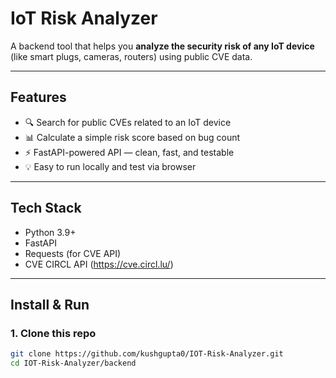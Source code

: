# IoT Risk Analyzer

A backend tool that helps you **analyze the security risk of any IoT device** (like smart plugs, cameras, routers) using public CVE data.

---

## Features

- 🔍 Search for public CVEs related to an IoT device
- 📊 Calculate a simple risk score based on bug count
- ⚡ FastAPI-powered API — clean, fast, and testable
- 💡 Easy to run locally and test via browser

---

## Tech Stack

- Python 3.9+
- FastAPI
- Requests (for CVE API)
- CVE CIRCL API (https://cve.circl.lu/)

---

## Install & Run

### 1. Clone this repo

```bash
git clone https://github.com/kushgupta0/IOT-Risk-Analyzer.git
cd IOT-Risk-Analyzer/backend
